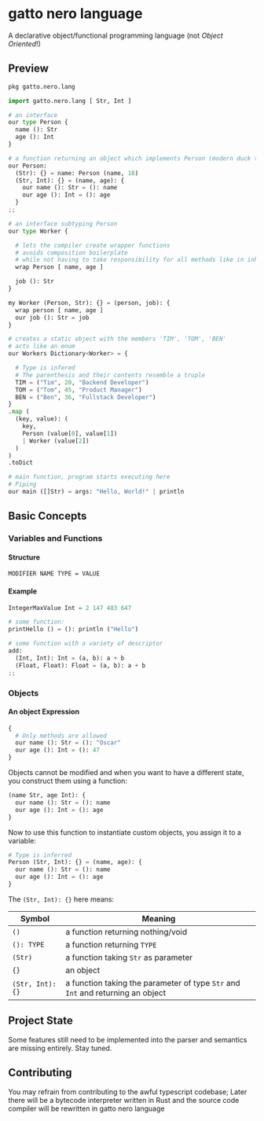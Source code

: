 # gatto nero language

A declarative object/functional programming language (not _Object Oriented_!)

## Preview

```python
pkg gatto.nero.lang

import gatto.nero.lang [ Str, Int ]

# an interface
our type Person {
  name (): Str
  age (): Int
}

# a function returning an object which implements Person (modern duck typing)
our Person:
  (Str): {} = name: Person (name, 18)
  (Str, Int): {} = (name, age): {
    our name (): Str = (): name
    our age (): Int = (): age
  }
;;

# an interface subtyping Person
our type Worker {

  # lets the compiler create wrapper functions
  # avoids composition boilerplate
  # while not having to take responsibility for all methods like in inheritance
  wrap Person [ name, age ]

  job (): Str
}

my Worker (Person, Str): {} = (person, job): {
  wrap person [ name, age ]
  our job (): Str = job
}

# creates a static object with the members 'TIM', 'TOM', 'BEN'
# acts like an enum
our Workers Dictionary<Worker> = {

  # Type is infered
  # The parenthesis and their contents resemble a truple
  TIM = ("Tim", 20, "Backend Developer")
  TOM = ("Tom", 45, "Product Manager")
  BEN = ("Ben", 36, "Fullstack Developer")
}
.map (
  (key, value): (
    key,
    Person (value[0], value[1])
    | Worker (value[2])
  )
)
.toDict

# main function, program starts executing here
# Piping
our main ([]Str) = args: "Hello, World!" | println
```

## Basic Concepts

### Variables and Functions

#### Structure

```
MODIFIER NAME TYPE = VALUE
```

#### Example

```python
IntegerMaxValue Int = 2 147 483 647

# some function:
printHello () = (): println ("Hello")

# some function with a variety of descriptor
add:
  (Int, Int): Int = (a, b): a + b
  (Float, Float): Float = (a, b): a + b
;;
```

### Objects

#### An object Expression

```python
{
  # Only methods are allowed
  our name (): Str = (): "Oscar"
  our age (): Int = (): 47
}
```

Objects cannot be modified and when you want to have a different state, you
construct them using a function:

```python
(name Str, age Int): {
  our name (): Str = (): name
  our age (): Int = (): age
}
```

Now to use this function to instantiate custom objects, you assign it to a
variable:

```python
# Type is inferred
Person (Str, Int): {} = (name, age): {
  our name (): Str = (): name
  our age (): Int = (): age
}
```

The `(Str, Int): {}` here means:

| Symbol           | Meaning                                                                         |
| ---------------- | ------------------------------------------------------------------------------- |
| `()`             | a function returning nothing/void                                               |
| `(): TYPE`       | a function returning `TYPE`                                                     |
| `(Str)`          | a function taking `Str` as parameter                                            |
| `{}`             | an object                                                                       |
| `(Str, Int): {}` | a function taking the parameter of type `Str` and `Int` and returning an object |

## Project State

Some features still need to be implemented into the parser and semantics are
missing entirely. Stay tuned.

## Contributing

You may refrain from contributing to the awful typescript codebase; Later there
will be a bytecode interpreter written in Rust and the source code compiler will
be rewritten in gatto nero language
